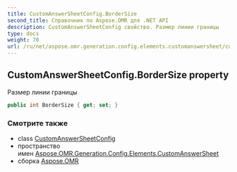 ```yaml
---
title: CustomAnswerSheetConfig.BorderSize
second_title: Справочник по Aspose.OMR для .NET API
description: CustomAnswerSheetConfig свойство. Размер линии границы
type: docs
weight: 70
url: /ru/net/aspose.omr.generation.config.elements.customanswersheet/customanswersheetconfig/bordersize/
---
```

## CustomAnswerSheetConfig.BorderSize property

Размер линии границы

```csharp
public int BorderSize { get; set; }
```

### Смотрите также

* class [CustomAnswerSheetConfig](../)
* пространство имен [Aspose.OMR.Generation.Config.Elements.CustomAnswerSheet](../../customanswersheetconfig/)
* сборка [Aspose.OMR](../../../)


